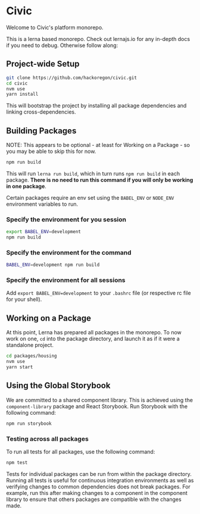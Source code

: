 # Civic

Welcome to Civic's platform monorepo.

This is a lerna based monorepo. Check out lernajs.io for any in-depth docs if you need to debug. Otherwise follow along:

## Project-wide Setup

```bash
git clone https://github.com/hackoregon/civic.git
cd civic
nvm use
yarn install
```

This will bootstrap the project by installing all package dependencies and linking cross-dependencies.

## Building Packages

NOTE: This appears to be optional - at least for Working on a Package - so you may be able to skip this for now.

```bash
npm run build
```

This will run `lerna run build`, which in turn runs `npm run build` in each package. **There is no need to run this
command if you will only be working in one package**.

Certain packages require an env set using the `BABEL_ENV` or `NODE_ENV` environment variables to run.

### Specify the environment for you session

```bash
export BABEL_ENV=development
npm run build
```

### Specify the environment for the command

```bash
BABEL_ENV=development npm run build
```

### Specify the environment for all sessions

Add `export BABEL_ENV=development` to your `.bashrc` file (or respective rc file for your shell).

## Working on a Package

At this point, Lerna has prepared all packages in the monorepo. To now work on one, `cd` into the package directory,
and launch it as if it were a standalone project.

```bash
cd packages/housing
nvm use
yarn start
```

## Using the Global Storybook

We are committed to a shared component library. This is achieved using the `component-library` package and React Storybook.
Run Storybook with the following command:

```bash
npm run storybook
```

### Testing across all packages

To run all tests for all packages, use the following command:

```bash
npm test
```

Tests for individual packages can be run from within the package directory. Running all tests is useful for continuous integration
environments as well as verifying changes to common dependencies does not break packages. For example, run this after making changes
to a component in the component library to ensure that others packages are compatible with the changes made.
